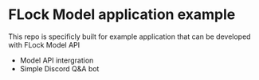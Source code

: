# FLock Model application example

This repo is specificly built for example application that can be developed with FLock Model API

- Model API intergration
- Simple Discord Q&A bot 
